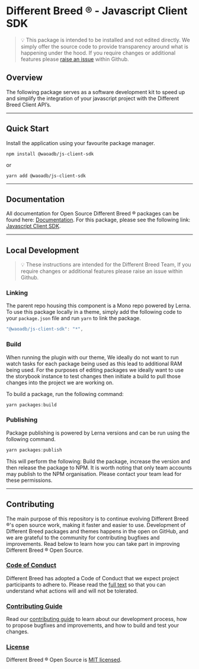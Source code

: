 # Different Breed ® - Javascript Client SDK

> 💡 This package is intended to be installed and not edited directly. We simply offer the source code to provide transparency around what is happening under the hood. If you require changes or additional features please [raise an issue](https://github.com/waoadb/opensource/issues) within Github.

## Overview

The following package serves as a software development kit to speed up and simplify the integration of your javascript project with the Different Breed Client API’s.

---

## Quick Start

Install the application using your favourite package manager.

`npm install @waoadb/js-client-sdk`

or

`yarn add @waoadb/js-client-sdk`

---

## Documentation

All documentation for Open Source Different Breed ® packages can be found here: [Documentation](https://opensource.differentbreed.events). For this package, please see the following link: [Javascript Client SDK](https://opensource.differentbreed.events/docs/development-kits/js-client).

---

## Local Development

> 💡 These instructions are intended for the Different Breed Team, If you require changes or additional features please raise an issue within Github.

### Linking

The parent repo housing this component is a Mono repo powered by Lerna. To use this package locally in a theme, simply add the following code to your `package.json` file and run `yarn` to link the package.

```jsx
"@waoadb/js-client-sdk": "*",
```

### Build

When running the plugin with our theme, We ideally do not want to run watch tasks for each package being used as this lead to additional RAM being used. For the purposes of editing packages we ideally want to use the storybook instance to test changes then initiate a build to pull those changes into the project we are working on.

To build a package, run the following command:

```jsx
yarn packages:build
```

### Publishing

Package publishing is powered by Lerna versions and can be run using the following command.

```jsx
yarn packages:publish
```

This will perform the following: Build the package, increase the version and then release the package to NPM. It is worth noting that only team accounts may publish to the NPM organisation. Please contact your team lead for these permissions.

---

## Contributing

The main purpose of this repository is to continue evolving Different Breed ®'s open source work, making it faster and easier to use. Development of Different Breed packages and themes happens in the open on GitHub, and we are grateful to the community for contributing bugfixes and improvements. Read below to learn how you can take part in improving Different Breed ® Open Source.

### [Code of Conduct](https://opensource.differentbreed.events/docs/contribute/code-of-conduct)

Different Breed has adopted a Code of Conduct that we expect project participants to adhere to. Please read the [full text](https://opensource.differentbreed.events/docs/contribute/code-of-conduct) so that you can understand what actions will and will not be tolerated.

### [Contributing Guide](https://opensource.differentbreed.events/docs/contribute/contributing)

Read our [contributing guide](https://opensource.differentbreed.events/docs/contribute/contributing) to learn about our development process, how to propose bugfixes and improvements, and how to build and test your changes.

### [License](https://github.com/waoadb/open-source/blob/production/LICENSE)

Different Breed ® Open Source is [MIT licensed](https://github.com/waoadb/open-source/blob/production/LICENSE).
